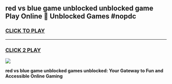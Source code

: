 
## red vs blue game unblocked unblocked game Play Online 👋 Unblocked Games #nopdc
<h3>
<a href="https://premium.freeplayer.one?title=red_vs_blue_game_unblocked&ref=21F">CLICK TO PLAY</a></h3>
<hr>

<h3>
<a href="https://premium.freeplayer.one?title=red_vs_blue_game_unblocked&ref=21F">CLICK 2 PLAY</a>
  
</h3>

<a href="https://premium.freeplayer.one?title=red_vs_blue_game_unblocked&ref=21F/"><img src="https://clearcache.store/games.png"></a>


**red vs blue game unblocked games unblocked: Your Gateway to Fun and Accessible Online Gaming**

